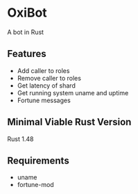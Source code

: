 # OxiBot

A bot in Rust

## Features

- Add caller to roles
- Remove caller to roles
- Get latency of shard
- Get running system uname and uptime
- Fortune messages

## Minimal Viable Rust Version

Rust 1.48

## Requirements

- uname
- fortune-mod
